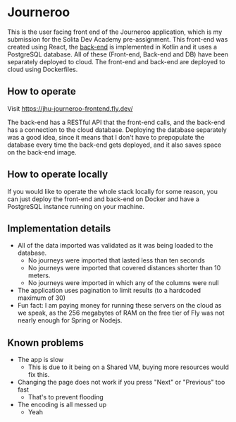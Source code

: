 # Journeroo
This is the user facing front end of the Journeroo application, which is my submission for the Solita Dev Academy pre-assignment. This front-end was created using React, the [back-end](https://github.com/JimiUrsin/jhu-journeroo-backend) is implemented in Kotlin and it uses a PostgreSQL database. All of these (Front-end, Back-end and DB) have been separately deployed to cloud. The front-end and back-end are deployed to cloud using Dockerfiles.

## How to operate
Visit https://jhu-journeroo-frontend.fly.dev/

The back-end has a RESTful API that the front-end calls, and the back-end has a connection to the cloud database. Deploying the database separately was a good idea, since it means that I don't have to prepopulate the database every time the back-end gets deployed, and it also saves space on the back-end image.

## How to operate locally
If you would like to operate the whole stack locally for some reason, you can just deploy the front-end and back-end on Docker and have a PostgreSQL instance running on your machine.


## Implementation details
- All of the data imported was validated as it was being loaded to the database.
    - No journeys were imported that lasted less than ten seconds
    - No journeys were imported that covered distances shorter than 10 meters.
    - No journeys were imported in which any of the columns were null
- The application uses pagination to limit results (to a hardcoded maximum of 30)
- Fun fact: I am paying money for running these servers on the cloud as we speak, as the 256 megabytes of RAM on the free tier of Fly was not nearly enough for Spring or Nodejs.

## Known problems
- The app is slow
    - This is due to it being on a Shared VM, buying more resources would fix this.
- Changing the page does not work if you press "Next" or "Previous" too fast
    - That's to prevent flooding
- The encoding is all messed up
    - Yeah
